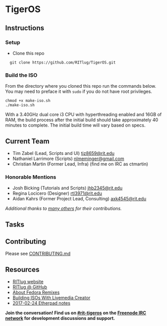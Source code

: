 TigerOS
====================

## Instructions
### Setup 
* Clone this repo
```  
  git clone https://github.com/RITlug/TigerOS.git
```

### Build the ISO
From the directory where you cloned this repo run the commands below. You may need to preface it with `sudo` if you do not have root privileges.
```
chmod +x make-iso.sh
./make-iso.sh
```
With a 3.40GHz dual core i3 CPU with hyperthreading enabled and 16GB of RAM, the build process after the initial build should take approximately 40 minutes to complete. The initial build time will vary based on specs. 

## Current Team
* Tim Zabel (Lead, Scripts and UI) <tjz8659@rit.edu>
* Nathaniel Larrimore (Scripts) <nlmeminger@gmail.com>
* Christian Martin (Former Lead, Infra) (find me on IRC as ctmartin)

### Honorable Mentions
* Josh Bicking (Tutorials and Scripts) <jhb2345@rit.edu>
* Regina Locicero (Designer) <rtl3971@rit.edu>
* Aidan Kahrs (Former Project Lead, Consulting) <axk4545@rit.edu>

*Additional thanks to [many others](https://github.com/RITlug/TigerOS/graphs/contributors) for their contributions.*

## Tasks

## Contributing
Please see [CONTRIBUTING.md](CONTRIBUTING.md)
## Resources

* [RITlug website](http://ritlug.com)
* [RITlug @ GitHub](https://github.com/RITlug)
* [About Fedora Remixes](https://fedoraproject.org/wiki/Remix)
* [Building ISOs With Livemedia Creator](https://fedoraproject.org/wiki/Livemedia-creator-_How_to_create_and_use_a_Live_CD)
* [2017-02-24 Etherpad notes](https://etherpad.gnome.org/p/rit-remix-discussion)

**Join the conversation! Find us on [#rit-tigeros](https://webchat.freenode.net/?channels=rit-tigeros) on the [Freenode IRC network](https://freenode.net/) for development discussions and support.**

